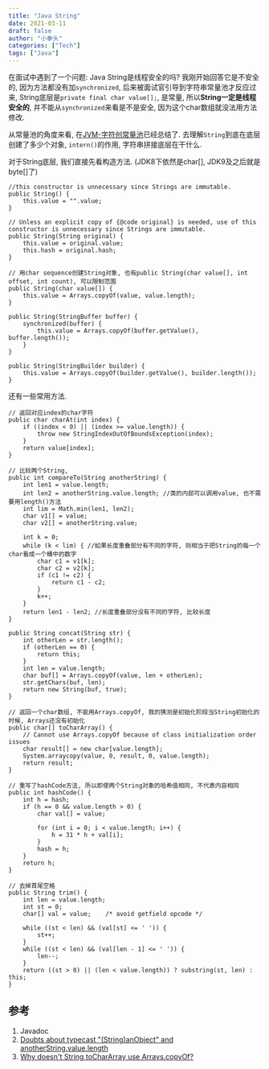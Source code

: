 ```yaml
---
title: "Java String"
date: 2021-03-11
draft: false
author: "小拳头"
categories: ["Tech"]
tags: ["Java"]
---
```


在面试中遇到了一个问题: Java String是线程安全的吗? 我刚开始回答它是不安全的, 因为方法都没有加`synchronized`, 后来被面试官引导到字符串常量池才反应过来, String底层是`private final char value[];`, 是常量, 所以**String一定是线程安全的**, 并不能从`synchronized`来看是不是安全, 因为这个char数组就没法用方法修改.

从常量池的角度来看, 在[JVM-字符创常量池](https://huanruiz.github.io/post/jvm/8_%E5%AD%97%E7%AC%A6%E4%B8%B2%E5%B8%B8%E9%87%8F%E6%B1%A0/)已经总结了. 去理解`String`到底在底层创建了多少个对象, `intern()`的作用, 字符串拼接底层在干什么.

对于String底层, 我们直接先看构造方法. (JDK8下依然是char[], JDK9及之后就是byte[]了)
```
//this constructor is unnecessary since Strings are immutable.
public String() {
    this.value = "".value;
}

// Unless an explicit copy of {@code original} is needed, use of this constructor is unnecessary since Strings are immutable.
public String(String original) {
    this.value = original.value;
    this.hash = original.hash;
}

// 用char sequence创建String对象, 也有public String(char value[], int offset, int count), 可以限制范围
public String(char value[]) {
    this.value = Arrays.copyOf(value, value.length);
}

public String(StringBuffer buffer) {
    synchronized(buffer) {
        this.value = Arrays.copyOf(buffer.getValue(), buffer.length());
    }
}

public String(StringBuilder builder) {
    this.value = Arrays.copyOf(builder.getValue(), builder.length());
}
```

还有一些常用方法.
```
// 返回对应index的char字符
public char charAt(int index) {
    if ((index < 0) || (index >= value.length)) {
        throw new StringIndexOutOfBoundsException(index);
    }
    return value[index];
}

// 比较两个String, 
public int compareTo(String anotherString) {
    int len1 = value.length;
    int len2 = anotherString.value.length; //类的内部可以调用value, 也不需要用length()方法
    int lim = Math.min(len1, len2);
    char v1[] = value;
    char v2[] = anotherString.value;

    int k = 0;
    while (k < lim) { //如果长度重叠部分有不同的字符, 则相当于把String的每一个char看成一个桶中的数字
        char c1 = v1[k];
        char c2 = v2[k];
        if (c1 != c2) {
            return c1 - c2;
        }
        k++;
    }
    return len1 - len2; //长度重叠部分没有不同的字符, 比较长度
}

public String concat(String str) {
    int otherLen = str.length();
    if (otherLen == 0) {
        return this;
    }
    int len = value.length;
    char buf[] = Arrays.copyOf(value, len + otherLen);
    str.getChars(buf, len);
    return new String(buf, true);
}

// 返回一个char数组, 不能用Arrays.copyOf, 我的猜测是初始化阶段当String初始化的时候, Arrays还没有初始化
public char[] toCharArray() {
    // Cannot use Arrays.copyOf because of class initialization order issues
    char result[] = new char[value.length];
    System.arraycopy(value, 0, result, 0, value.length);
    return result;
}

// 重写了hashCode方法, 所以即使两个String对象的哈希值相同, 不代表内容相同
public int hashCode() {
    int h = hash;
    if (h == 0 && value.length > 0) {
        char val[] = value;

        for (int i = 0; i < value.length; i++) {
            h = 31 * h + val[i];
        }
        hash = h;
    }
    return h;
}

// 去掉首尾空格
public String trim() {
    int len = value.length;
    int st = 0;
    char[] val = value;    /* avoid getfield opcode */

    while ((st < len) && (val[st] <= ' ')) {
        st++;
    }
    while ((st < len) && (val[len - 1] <= ' ')) {
        len--;
    }
    return ((st > 0) || (len < value.length)) ? substring(st, len) : this;
}
```

## 参考
1. Javadoc
2. [Doubts about typecast "(String)anObject" and anotherString.value.length](https://stackoverflow.com/questions/57508759/doubts-about-typecast-stringanobject-and-anotherstring-value-length)
3. [Why doesn't String toCharArray use Arrays.copyOf?](https://stackoverflow.com/questions/49715328/why-doesnt-string-tochararray-use-arrays-copyof)